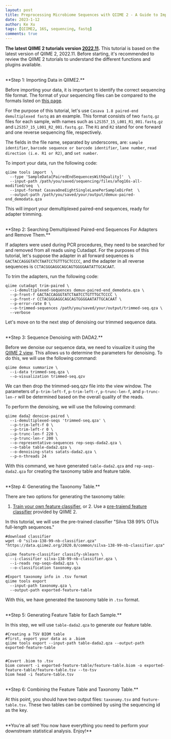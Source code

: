 ```yaml
---
layout: post
title: Preprocessing Microbiome Sequences with QIIME 2 - A Guide to Importing, Trimming, Denoising, and Classifying 16S Suquencing Data
date: 2023-1-12
author: Ke Xu
tags: [QIIME2, 16S, sequencing, fastq]
comments: true
---
```


**The latest QIIME 2 tutorials version [2022.11](https://docs.qiime2.org/2022.11/).** 
This tutorial is based on the latest version of QIIME 2, 2022.11. Before starting, it's recommended to review the QIIME 2 tutorials to understand the different functions and plugins available.


<br>
**Step 1: Importing Data in QIIME2.**

Before importing your data, it is important to identify the correct sequencing file format. The format of your sequencing files can be compared to the formats listed on [this page](https://docs.qiime2.org/2022.11/tutorials/importing/). 

For the purpose of this tutorial, let's use `Casava 1.8 paired-end demultiplexed fastq` as an example. This format consists of two `fastq.gz` files for each sample, with names such as `L2S357_15_L001_R1_001.fastq.gz` and `L2S357_15_L001_R2_001.fastq.gz`. The `R1` and `R2` stand for one forward and one reverse sequencing file, respectively.

The fields in the file name, separated by underscores, are: `sample identifier`,  `barcode sequence or barcode identifier`, `lane number`, `read direction (i.e. R1 or R2)`, and `set number`.

To import your data, run the following code:
```
qiime tools import  \
  --type 'SampleData[PairedEndSequencesWithQuality]'  \
  --input-path /path/you/saved/sequencing/files/afog16s-all-modified/seq  \
  --input-format CasavaOneEightSingleLanePerSampleDirFmt  \
  --output-path /path/you/saved/your/output/demux-paired-end_demodata.qza
```

This will import your demultiplexed paired-end sequences, ready for adapter trimming.


<br>
**Step 2: Searching Demultiplexed Paired-end Sequences For Adapters and Remove Them.**

If adapters were used during PCR procedures, they need to be searched for and removed from all reads using Cutadapt. For the purposes of this tutorial, let's suppose the adapter in all forward sequences is `GACTACCAGGGTATCTAATCCTGTTTGCTCCCC`, and the adapter in all reverse sequences is `CCTACGGGAGGCAGCAGTGGGGAATATTGCACAAT`.

To trim the adapters, run the following code:

```
qiime cutadapt trim-paired \
  --i-demultiplexed-sequences demux-paired-end_demodata.qza \
  --p-front-f GACTACCAGGGTATCTAATCCTGTTTGCTCCCC \
  --p-front-r CCTACGGGAGGCAGCAGTGGGGAATATTGCACAAT \
  --p-error-rate 0 \
  --o-trimmed-sequences /path/you/saved/your/output/trimmed-seq.qza \
  --verbose
```

Let's move on to the next step of denoising our trimmed sequence data.

<br>
**Step 3: Sequence Denoising with DADA2.**

Before we denoise our sequence data, we need to visualize it using the [QIIME 2 view](https://view.qiime2.org/). This allows us to determine the parameters for denoising. To do this, we will use the following command:

```
qiime demux summarize \
  --i-data trimmed-seq.qza \
  --o-visualization trimmed-seq.qzv
```

We can then drop the trimmed-seq.qzv file into the view window. The parameters of `p-trim-left-f`, `p-trim-left-r`, `p-trunc-len-f`, and `p-trunc-len-r` will be determined based on the overall quality of the reads.

To perform the denoising, we will use the following command:

```
qiime dada2 denoise-paired \
  --i-demultiplexed-seqs 'trimmed-seq.qza' \
  --p-trim-left-f 0 \
  --p-trim-left-r 0 \
  --p-trunc-len-f 220 \
  --p-trunc-len-r 200 \
  --o-representative-sequences rep-seqs-dada2.qza \
  --o-table table-dada2.qza \
  --o-denoising-stats satats-dada2.qza \
  --p-n-threads 24
```

With this command, we have generated `table-dada2.qza` and `rep-seqs-dada2.qza` for creating the taxonomy table and feature table.

<br>
**Step 4: Generating the Taxonomy Table.**

There are two options for generating the taxonomy table: 
1. [Train your own feature classifier](https://docs.qiime2.org/2022.11/tutorials/feature-classifier/), or 2. Use a [pre-traiend feature classifier](https://docs.qiime2.org/2022.11/data-resources/) provided by QIIME 2.

In this tutorial, we will use the pre-trained classifier "Silva 138 99% OTUs full-length sequences."

```
#download classifier
wget -O "silva-138-99-nb-classifier.qza" "https://data.qiime2.org/2020.8/common/silva-138-99-nb-classifier.qza"

qiime feature-classifier classify-sklearn \
  --i-classifier silva-138-99-nb-classifier.qza \
  --i-reads rep-seqs-dada2.qza \
  --o-classification taxonomy.qza

#Export taxonomy info in .tsv format
qiime tools export 
  --input-path taxonomy.qza \
  --output-path exported-feature-table
```

With this, we have generated the taxonomy table in `.tsv` format.

<br>
**Step 5: Generating Feature Table for Each Sample.**

In this step, we will use `table-dada2.qza` to generate our feature table.

```
#Creating a TSV BIOM table
#first, export your data as a .biom
qiime tools export --input-path table-dada2.qza --output-path exported-feature-table


#Covert .biom to .tsv
biom convert -i exported-feature-table/feature-table.biom -o exported-feature-table/feature-table.tsv --to-tsv
biom head -i feature-table.tsv
```

<br>
**Step 6: Combining the Feature Table and Taxonomy Table.**

At this point, you should have two output files: `taxonomy.tsv` and `feature-table.tsv`. These two tables can be combined by using the sequencing id as the key.

<br>
**You're all set! You now have everything you need to perform your downstream statistical analysis. Enjoy!**

